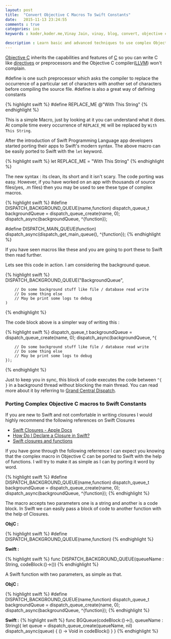 ```yaml
---
layout: post
title:  "Convert Objective C Macros To Swift Constants"
date:   2015-11-13 23:24:55
comments : true
categories: ios
keywords : koder,koder.me,Vinay Jain, vinay, blog, convert, objective c, macros, swift, constants, closures, let, \#define, objc

description : Learn basic and advanced techniques to use complex Objective C macros in Swift.
---
```


[Objective C]() inherits the capabilities and features of [C]() so you can write C like [directives]() or preprocessors and the Objective C compiler([LLVM]()) won't complain.

\#define is one such preprocessor which asks the compiler to replace the occurrence of a particular set of characters with another set of characters before compiling the source file. #define is also a great way of defining constants

{% highlight swift %}
#define REPLACE_ME @"With This String"
{% endhighlight %}

This is a simple Macro, just by looking at it you can understand what it does. At compile time every occurrence of `REPLACE_ME` will be replaced by `With This String`.

After the introduction of Swift Programming Language app developers started porting their apps to Swift's modern syntax. The above macro can be easily ported to Swift with the `let` keyword.

{% highlight swift %}
let REPLACE_ME = "With This String"
{% endhighlight %}

The new syntax : its clean, its short and it isn't scary. The code porting was easy. However, if you have worked on an app with thousands of source files(yes, .m files) then you may be used to see these type of complex macros.

{% highlight swift %}
#define DISPATCH_BACKGROUND_QUEUE(name,function) dispatch_queue_t backgroundQueue = dispatch_queue_create(name, 0); dispatch_async(backgroundQueue, ^{function});

#define DISPATCH_MAIN_QUEUE(function) dispatch_async(dispatch_get_main_queue(), ^{function});
{% endhighlight %}

If you have seen macros like these and you are going to port these to Swift then read further.

Lets see this code in action. I am considering the background queue.

{% highlight swift %}
DISPATCH_BACKGROUND_QUEUE("BackgroundQueue",

		// Do some background stuff like file / database read write
		// Do some thing else
		// May be print some logs to debug
	)
{% endhighlight %}

The code block above is a simpler way of writing this :

{% highlight swift %}
dispatch_queue_t backgroundQueue = dispatch_queue_create(name, 0);
dispatch_async(backgroundQueue, ^{

		// Do some background stuff like file / database read write
		// Do some thing else
		// May be print some logs to debug
	});
{% endhighlight %}

Just to keep you in sync, this block of code executes the code between `^{ }` in a background thread without blocking the main thread. You can read more about it by referring to [Grand Central Dispatch]().

### Porting Complex Objective C macros to Swift Constants ###

If you are new to Swift and not comfortable in writing closures I would highly recommend the following references on Swift Closures

- [Swift Closures - Apple Docs](https://developer.apple.com/library/ios/documentation/Swift/Conceptual/Swift_Programming_Language/Closures.html)
- [How Do I Declare a Closure in Swift?](http://fuckingclosuresyntax.com/)
- [Swift closures and functions](http://fuckingswiftblocksyntax.com/)

If you have gone through the following referrence I can expect you knowing that the complex macro in Objective C can be ported to Swift with the help of functions. I will try to make it as simple as I can by porting it word by word.

{% highlight swift %}
#define DISPATCH_BACKGROUND_QUEUE(name,function) dispatch_queue_t backgroundQueue = dispatch_queue_create(name, 0); 																				dispatch_async(backgroundQueue, ^{function});
{% endhighlight %}

The macro accepts two parameters one is a string and another is a code block. In Swift we can easily pass a block of code to another function with the help of Closures.

**ObjC :**

{% highlight swift %}
#define DISPATCH_BACKGROUND_QUEUE(name,function)
{% endhighlight %}

**Swift :**

{% highlight swift %}
func DISPATCH_BACKGROUND_QUEUE(queueName : String, codeBlock:()->())
{% endhighlight %}

A Swift function with two parameters, as simple as that.

**ObjC :**

{% highlight swift %}
#define DISPATCH_BACKGROUND_QUEUE(name,function) dispatch_queue_t backgroundQueue = dispatch_queue_create(name, 0); 																	dispatch_async(backgroundQueue, ^{function});
{% endhighlight %}

**Swift :**
{% highlight swift %}
func BGQueue(codeBlock:()->(), queueName : String){
    let queue = dispatch_queue_create(queueName, nil)
    dispatch_async(queue) { () -> Void in
        codeBlock()
    }
}
{% endhighlight %}
